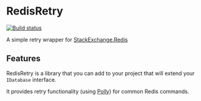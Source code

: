 # RedisRetry
[![Build status](https://ci.appveyor.com/api/projects/status/bkemtm1mb0muvc1o/branch/master?svg=true)](https://ci.appveyor.com/project/Cint/redisretry/branch/master)

A simple retry wrapper for [StackExchange.Redis](https://github.com/StackExchange/StackExchange.Redis)

## Features

RedisRetry is a library that you can add to your project that will extend your `IDatabase` interface.

It provides retry functionality (using [Polly](https://github.com/App-vNext/Polly)) for common Redis commands.
